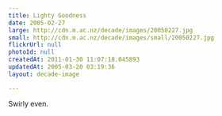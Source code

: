 ```yaml
---
title: Lighty Goodness
date: 2005-02-27
large: http://cdn.m.ac.nz/decade/images/20050227.jpg
small: http://cdn.m.ac.nz/decade/images/small/20050227.jpg
flickrUrl: null
photoId: null
createdAt: 2011-01-30 11:07:18.045893
updatedAt: 2005-03-20 03:19:36
layout: decade-image

---
```

Swirly even.
